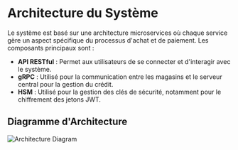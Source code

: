 # Architecture du Système

Le système est basé sur une architecture microservices où chaque service gère un aspect spécifique du processus d'achat et de paiement. Les composants principaux sont :

- **API RESTful** : Permet aux utilisateurs de se connecter et d'interagir avec le système.
- **gRPC** : Utilisé pour la communication entre les magasins et le serveur central pour la gestion du crédit.
- **HSM** : Utilisé pour la gestion des clés de sécurité, notamment pour le chiffrement des jetons JWT.

## Diagramme d'Architecture
![Architecture Diagram](images/Diagrame_Architechture_Protocole_CGSIM.png)

